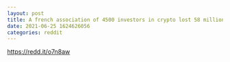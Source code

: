 ```yaml
--- 
layout: post 
title: A french association of 4500 investors in crypto lost 58 million €, its wallet on binance is said to have been "reset" 
date: 2021-06-25 1624626056 
categories: reddit 
--- 
```

https://redd.it/o7n8aw
